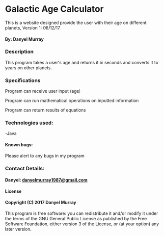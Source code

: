 # Galactic Age Calculator
This is a website designed provide the user with their age on different planets, Version 1: 08/12/17
#### By: Danyel Murray
### Description
This program takes a user's age and returns it in seconds and converts it to years on other planets.

### Specifications
Program can receive user input (age)

Program can run mathematical operations on inputted information

Program can return results of equations

### Technologies used:
-Java

#### Known bugs:
Please alert to any bugs in my program

### Contact Details:
#### Danyel: danyelmurray1987@gmail.com

#### License
#### Copyright (C) 2017 Danyel Murray

This program is free software: you can redistribute it and/or modify it under the terms of the GNU General Public License as published by the Free Software Foundation, either version 3 of the License, or (at your option) any later version.
